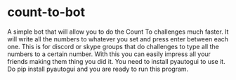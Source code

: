 # count-to-bot
A simple bot that will allow you to do the Count To challenges much faster. It will write all the numbers to whatever you set and press enter between each one. This is for discord or skype groups that do challenges to type all the numbers to a certain number. With this you can easily impress all your friends making them thing you did it. You need to install pyautogui to use it. Do pip install pyautogui and you are ready to run this program.
